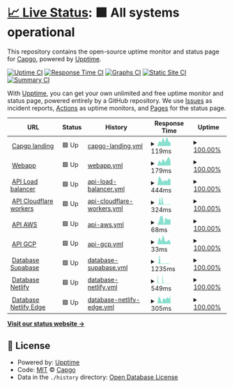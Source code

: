 # [📈 Live Status](https://uptime.capgo.app): <!--live status--> **🟩 All systems operational**

This repository contains the open-source uptime monitor and status page for [Capgo](https://capgo.app), powered by [Upptime](https://github.com/upptime/upptime).

[![Uptime CI](https://github.com/Cap-go/upptime/workflows/Uptime%20CI/badge.svg)](https://github.com/Cap-go/upptime/actions?query=workflow%3A%22Uptime+CI%22)
[![Response Time CI](https://github.com/Cap-go/upptime/workflows/Response%20Time%20CI/badge.svg)](https://github.com/Cap-go/upptime/actions?query=workflow%3A%22Response+Time+CI%22)
[![Graphs CI](https://github.com/Cap-go/upptime/workflows/Graphs%20CI/badge.svg)](https://github.com/Cap-go/upptime/actions?query=workflow%3A%22Graphs+CI%22)
[![Static Site CI](https://github.com/Cap-go/upptime/workflows/Static%20Site%20CI/badge.svg)](https://github.com/Cap-go/upptime/actions?query=workflow%3A%22Static+Site+CI%22)
[![Summary CI](https://github.com/Cap-go/upptime/workflows/Summary%20CI/badge.svg)](https://github.com/Cap-go/upptime/actions?query=workflow%3A%22Summary+CI%22)

With [Upptime](https://upptime.js.org), you can get your own unlimited and free uptime monitor and status page, powered entirely by a GitHub repository. We use [Issues](https://github.com/Cap-go/upptime/issues) as incident reports, [Actions](https://github.com/Cap-go/upptime/actions) as uptime monitors, and [Pages](https://uptime.capgo.app) for the status page.

<!--start: status pages-->
<!-- This summary is generated by Upptime (https://github.com/upptime/upptime) -->
<!-- Do not edit this manually, your changes will be overwritten -->
<!-- prettier-ignore -->
| URL | Status | History | Response Time | Uptime |
| --- | ------ | ------- | ------------- | ------ |
| <img alt="" src="https://icons.duckduckgo.com/ip3/capgo.app.ico" height="13"> [Capgo landing](https://capgo.app) | 🟩 Up | [capgo-landing.yml](https://github.com/Cap-go/uptime/commits/HEAD/history/capgo-landing.yml) | <details><summary><img alt="Response time graph" src="./graphs/capgo-landing/response-time-week.png" height="20"> 119ms</summary><br><a href="https://uptime.capgo.app/history/capgo-landing"><img alt="Response time 119" src="https://img.shields.io/endpoint?url=https%3A%2F%2Fraw.githubusercontent.com%2FCap-go%2Fuptime%2FHEAD%2Fapi%2Fcapgo-landing%2Fresponse-time.json"></a><br><a href="https://uptime.capgo.app/history/capgo-landing"><img alt="24-hour response time 119" src="https://img.shields.io/endpoint?url=https%3A%2F%2Fraw.githubusercontent.com%2FCap-go%2Fuptime%2FHEAD%2Fapi%2Fcapgo-landing%2Fresponse-time-day.json"></a><br><a href="https://uptime.capgo.app/history/capgo-landing"><img alt="7-day response time 119" src="https://img.shields.io/endpoint?url=https%3A%2F%2Fraw.githubusercontent.com%2FCap-go%2Fuptime%2FHEAD%2Fapi%2Fcapgo-landing%2Fresponse-time-week.json"></a><br><a href="https://uptime.capgo.app/history/capgo-landing"><img alt="30-day response time 119" src="https://img.shields.io/endpoint?url=https%3A%2F%2Fraw.githubusercontent.com%2FCap-go%2Fuptime%2FHEAD%2Fapi%2Fcapgo-landing%2Fresponse-time-month.json"></a><br><a href="https://uptime.capgo.app/history/capgo-landing"><img alt="1-year response time 119" src="https://img.shields.io/endpoint?url=https%3A%2F%2Fraw.githubusercontent.com%2FCap-go%2Fuptime%2FHEAD%2Fapi%2Fcapgo-landing%2Fresponse-time-year.json"></a></details> | <details><summary><a href="https://uptime.capgo.app/history/capgo-landing">100.00%</a></summary><a href="https://uptime.capgo.app/history/capgo-landing"><img alt="All-time uptime 100.00%" src="https://img.shields.io/endpoint?url=https%3A%2F%2Fraw.githubusercontent.com%2FCap-go%2Fuptime%2FHEAD%2Fapi%2Fcapgo-landing%2Fuptime.json"></a><br><a href="https://uptime.capgo.app/history/capgo-landing"><img alt="24-hour uptime 100.00%" src="https://img.shields.io/endpoint?url=https%3A%2F%2Fraw.githubusercontent.com%2FCap-go%2Fuptime%2FHEAD%2Fapi%2Fcapgo-landing%2Fuptime-day.json"></a><br><a href="https://uptime.capgo.app/history/capgo-landing"><img alt="7-day uptime 100.00%" src="https://img.shields.io/endpoint?url=https%3A%2F%2Fraw.githubusercontent.com%2FCap-go%2Fuptime%2FHEAD%2Fapi%2Fcapgo-landing%2Fuptime-week.json"></a><br><a href="https://uptime.capgo.app/history/capgo-landing"><img alt="30-day uptime 100.00%" src="https://img.shields.io/endpoint?url=https%3A%2F%2Fraw.githubusercontent.com%2FCap-go%2Fuptime%2FHEAD%2Fapi%2Fcapgo-landing%2Fuptime-month.json"></a><br><a href="https://uptime.capgo.app/history/capgo-landing"><img alt="1-year uptime 100.00%" src="https://img.shields.io/endpoint?url=https%3A%2F%2Fraw.githubusercontent.com%2FCap-go%2Fuptime%2FHEAD%2Fapi%2Fcapgo-landing%2Fuptime-year.json"></a></details>
| <img alt="" src="https://icons.duckduckgo.com/ip3/web.capgo.app.ico" height="13"> [Webapp](https://web.capgo.app/) | 🟩 Up | [webapp.yml](https://github.com/Cap-go/uptime/commits/HEAD/history/webapp.yml) | <details><summary><img alt="Response time graph" src="./graphs/webapp/response-time-week.png" height="20"> 179ms</summary><br><a href="https://uptime.capgo.app/history/webapp"><img alt="Response time 179" src="https://img.shields.io/endpoint?url=https%3A%2F%2Fraw.githubusercontent.com%2FCap-go%2Fuptime%2FHEAD%2Fapi%2Fwebapp%2Fresponse-time.json"></a><br><a href="https://uptime.capgo.app/history/webapp"><img alt="24-hour response time 179" src="https://img.shields.io/endpoint?url=https%3A%2F%2Fraw.githubusercontent.com%2FCap-go%2Fuptime%2FHEAD%2Fapi%2Fwebapp%2Fresponse-time-day.json"></a><br><a href="https://uptime.capgo.app/history/webapp"><img alt="7-day response time 179" src="https://img.shields.io/endpoint?url=https%3A%2F%2Fraw.githubusercontent.com%2FCap-go%2Fuptime%2FHEAD%2Fapi%2Fwebapp%2Fresponse-time-week.json"></a><br><a href="https://uptime.capgo.app/history/webapp"><img alt="30-day response time 179" src="https://img.shields.io/endpoint?url=https%3A%2F%2Fraw.githubusercontent.com%2FCap-go%2Fuptime%2FHEAD%2Fapi%2Fwebapp%2Fresponse-time-month.json"></a><br><a href="https://uptime.capgo.app/history/webapp"><img alt="1-year response time 179" src="https://img.shields.io/endpoint?url=https%3A%2F%2Fraw.githubusercontent.com%2FCap-go%2Fuptime%2FHEAD%2Fapi%2Fwebapp%2Fresponse-time-year.json"></a></details> | <details><summary><a href="https://uptime.capgo.app/history/webapp">100.00%</a></summary><a href="https://uptime.capgo.app/history/webapp"><img alt="All-time uptime 100.00%" src="https://img.shields.io/endpoint?url=https%3A%2F%2Fraw.githubusercontent.com%2FCap-go%2Fuptime%2FHEAD%2Fapi%2Fwebapp%2Fuptime.json"></a><br><a href="https://uptime.capgo.app/history/webapp"><img alt="24-hour uptime 100.00%" src="https://img.shields.io/endpoint?url=https%3A%2F%2Fraw.githubusercontent.com%2FCap-go%2Fuptime%2FHEAD%2Fapi%2Fwebapp%2Fuptime-day.json"></a><br><a href="https://uptime.capgo.app/history/webapp"><img alt="7-day uptime 100.00%" src="https://img.shields.io/endpoint?url=https%3A%2F%2Fraw.githubusercontent.com%2FCap-go%2Fuptime%2FHEAD%2Fapi%2Fwebapp%2Fuptime-week.json"></a><br><a href="https://uptime.capgo.app/history/webapp"><img alt="30-day uptime 100.00%" src="https://img.shields.io/endpoint?url=https%3A%2F%2Fraw.githubusercontent.com%2FCap-go%2Fuptime%2FHEAD%2Fapi%2Fwebapp%2Fuptime-month.json"></a><br><a href="https://uptime.capgo.app/history/webapp"><img alt="1-year uptime 100.00%" src="https://img.shields.io/endpoint?url=https%3A%2F%2Fraw.githubusercontent.com%2FCap-go%2Fuptime%2FHEAD%2Fapi%2Fwebapp%2Fuptime-year.json"></a></details>
| <img alt="" src="https://icons.duckduckgo.com/ip3/api.capgo.app.ico" height="13"> [API Load balancer](https://api.capgo.app/ok) | 🟩 Up | [api-load-balancer.yml](https://github.com/Cap-go/uptime/commits/HEAD/history/api-load-balancer.yml) | <details><summary><img alt="Response time graph" src="./graphs/api-load-balancer/response-time-week.png" height="20"> 444ms</summary><br><a href="https://uptime.capgo.app/history/api-load-balancer"><img alt="Response time 444" src="https://img.shields.io/endpoint?url=https%3A%2F%2Fraw.githubusercontent.com%2FCap-go%2Fuptime%2FHEAD%2Fapi%2Fapi-load-balancer%2Fresponse-time.json"></a><br><a href="https://uptime.capgo.app/history/api-load-balancer"><img alt="24-hour response time 444" src="https://img.shields.io/endpoint?url=https%3A%2F%2Fraw.githubusercontent.com%2FCap-go%2Fuptime%2FHEAD%2Fapi%2Fapi-load-balancer%2Fresponse-time-day.json"></a><br><a href="https://uptime.capgo.app/history/api-load-balancer"><img alt="7-day response time 444" src="https://img.shields.io/endpoint?url=https%3A%2F%2Fraw.githubusercontent.com%2FCap-go%2Fuptime%2FHEAD%2Fapi%2Fapi-load-balancer%2Fresponse-time-week.json"></a><br><a href="https://uptime.capgo.app/history/api-load-balancer"><img alt="30-day response time 444" src="https://img.shields.io/endpoint?url=https%3A%2F%2Fraw.githubusercontent.com%2FCap-go%2Fuptime%2FHEAD%2Fapi%2Fapi-load-balancer%2Fresponse-time-month.json"></a><br><a href="https://uptime.capgo.app/history/api-load-balancer"><img alt="1-year response time 444" src="https://img.shields.io/endpoint?url=https%3A%2F%2Fraw.githubusercontent.com%2FCap-go%2Fuptime%2FHEAD%2Fapi%2Fapi-load-balancer%2Fresponse-time-year.json"></a></details> | <details><summary><a href="https://uptime.capgo.app/history/api-load-balancer">100.00%</a></summary><a href="https://uptime.capgo.app/history/api-load-balancer"><img alt="All-time uptime 100.00%" src="https://img.shields.io/endpoint?url=https%3A%2F%2Fraw.githubusercontent.com%2FCap-go%2Fuptime%2FHEAD%2Fapi%2Fapi-load-balancer%2Fuptime.json"></a><br><a href="https://uptime.capgo.app/history/api-load-balancer"><img alt="24-hour uptime 100.00%" src="https://img.shields.io/endpoint?url=https%3A%2F%2Fraw.githubusercontent.com%2FCap-go%2Fuptime%2FHEAD%2Fapi%2Fapi-load-balancer%2Fuptime-day.json"></a><br><a href="https://uptime.capgo.app/history/api-load-balancer"><img alt="7-day uptime 100.00%" src="https://img.shields.io/endpoint?url=https%3A%2F%2Fraw.githubusercontent.com%2FCap-go%2Fuptime%2FHEAD%2Fapi%2Fapi-load-balancer%2Fuptime-week.json"></a><br><a href="https://uptime.capgo.app/history/api-load-balancer"><img alt="30-day uptime 100.00%" src="https://img.shields.io/endpoint?url=https%3A%2F%2Fraw.githubusercontent.com%2FCap-go%2Fuptime%2FHEAD%2Fapi%2Fapi-load-balancer%2Fuptime-month.json"></a><br><a href="https://uptime.capgo.app/history/api-load-balancer"><img alt="1-year uptime 100.00%" src="https://img.shields.io/endpoint?url=https%3A%2F%2Fraw.githubusercontent.com%2FCap-go%2Fuptime%2FHEAD%2Fapi%2Fapi-load-balancer%2Fuptime-year.json"></a></details>
| <img alt="" src="https://icons.duckduckgo.com/ip3/xvwzpoazmxkqosrdewyv.functions.supabase.co.ico" height="13"> [API Cloudflare workers](https://xvwzpoazmxkqosrdewyv.functions.supabase.co/ok) | 🟩 Up | [api-cloudflare-workers.yml](https://github.com/Cap-go/uptime/commits/HEAD/history/api-cloudflare-workers.yml) | <details><summary><img alt="Response time graph" src="./graphs/api-cloudflare-workers/response-time-week.png" height="20"> 324ms</summary><br><a href="https://uptime.capgo.app/history/api-cloudflare-workers"><img alt="Response time 324" src="https://img.shields.io/endpoint?url=https%3A%2F%2Fraw.githubusercontent.com%2FCap-go%2Fuptime%2FHEAD%2Fapi%2Fapi-cloudflare-workers%2Fresponse-time.json"></a><br><a href="https://uptime.capgo.app/history/api-cloudflare-workers"><img alt="24-hour response time 324" src="https://img.shields.io/endpoint?url=https%3A%2F%2Fraw.githubusercontent.com%2FCap-go%2Fuptime%2FHEAD%2Fapi%2Fapi-cloudflare-workers%2Fresponse-time-day.json"></a><br><a href="https://uptime.capgo.app/history/api-cloudflare-workers"><img alt="7-day response time 324" src="https://img.shields.io/endpoint?url=https%3A%2F%2Fraw.githubusercontent.com%2FCap-go%2Fuptime%2FHEAD%2Fapi%2Fapi-cloudflare-workers%2Fresponse-time-week.json"></a><br><a href="https://uptime.capgo.app/history/api-cloudflare-workers"><img alt="30-day response time 324" src="https://img.shields.io/endpoint?url=https%3A%2F%2Fraw.githubusercontent.com%2FCap-go%2Fuptime%2FHEAD%2Fapi%2Fapi-cloudflare-workers%2Fresponse-time-month.json"></a><br><a href="https://uptime.capgo.app/history/api-cloudflare-workers"><img alt="1-year response time 324" src="https://img.shields.io/endpoint?url=https%3A%2F%2Fraw.githubusercontent.com%2FCap-go%2Fuptime%2FHEAD%2Fapi%2Fapi-cloudflare-workers%2Fresponse-time-year.json"></a></details> | <details><summary><a href="https://uptime.capgo.app/history/api-cloudflare-workers">100.00%</a></summary><a href="https://uptime.capgo.app/history/api-cloudflare-workers"><img alt="All-time uptime 100.00%" src="https://img.shields.io/endpoint?url=https%3A%2F%2Fraw.githubusercontent.com%2FCap-go%2Fuptime%2FHEAD%2Fapi%2Fapi-cloudflare-workers%2Fuptime.json"></a><br><a href="https://uptime.capgo.app/history/api-cloudflare-workers"><img alt="24-hour uptime 100.00%" src="https://img.shields.io/endpoint?url=https%3A%2F%2Fraw.githubusercontent.com%2FCap-go%2Fuptime%2FHEAD%2Fapi%2Fapi-cloudflare-workers%2Fuptime-day.json"></a><br><a href="https://uptime.capgo.app/history/api-cloudflare-workers"><img alt="7-day uptime 100.00%" src="https://img.shields.io/endpoint?url=https%3A%2F%2Fraw.githubusercontent.com%2FCap-go%2Fuptime%2FHEAD%2Fapi%2Fapi-cloudflare-workers%2Fuptime-week.json"></a><br><a href="https://uptime.capgo.app/history/api-cloudflare-workers"><img alt="30-day uptime 100.00%" src="https://img.shields.io/endpoint?url=https%3A%2F%2Fraw.githubusercontent.com%2FCap-go%2Fuptime%2FHEAD%2Fapi%2Fapi-cloudflare-workers%2Fuptime-month.json"></a><br><a href="https://uptime.capgo.app/history/api-cloudflare-workers"><img alt="1-year uptime 100.00%" src="https://img.shields.io/endpoint?url=https%3A%2F%2Fraw.githubusercontent.com%2FCap-go%2Fuptime%2FHEAD%2Fapi%2Fapi-cloudflare-workers%2Fuptime-year.json"></a></details>
| <img alt="" src="https://icons.duckduckgo.com/ip3/web.capgo.app.ico" height="13"> [API AWS](https://web.capgo.app/ok) | 🟩 Up | [api-aws.yml](https://github.com/Cap-go/uptime/commits/HEAD/history/api-aws.yml) | <details><summary><img alt="Response time graph" src="./graphs/api-aws/response-time-week.png" height="20"> 68ms</summary><br><a href="https://uptime.capgo.app/history/api-aws"><img alt="Response time 68" src="https://img.shields.io/endpoint?url=https%3A%2F%2Fraw.githubusercontent.com%2FCap-go%2Fuptime%2FHEAD%2Fapi%2Fapi-aws%2Fresponse-time.json"></a><br><a href="https://uptime.capgo.app/history/api-aws"><img alt="24-hour response time 68" src="https://img.shields.io/endpoint?url=https%3A%2F%2Fraw.githubusercontent.com%2FCap-go%2Fuptime%2FHEAD%2Fapi%2Fapi-aws%2Fresponse-time-day.json"></a><br><a href="https://uptime.capgo.app/history/api-aws"><img alt="7-day response time 68" src="https://img.shields.io/endpoint?url=https%3A%2F%2Fraw.githubusercontent.com%2FCap-go%2Fuptime%2FHEAD%2Fapi%2Fapi-aws%2Fresponse-time-week.json"></a><br><a href="https://uptime.capgo.app/history/api-aws"><img alt="30-day response time 68" src="https://img.shields.io/endpoint?url=https%3A%2F%2Fraw.githubusercontent.com%2FCap-go%2Fuptime%2FHEAD%2Fapi%2Fapi-aws%2Fresponse-time-month.json"></a><br><a href="https://uptime.capgo.app/history/api-aws"><img alt="1-year response time 68" src="https://img.shields.io/endpoint?url=https%3A%2F%2Fraw.githubusercontent.com%2FCap-go%2Fuptime%2FHEAD%2Fapi%2Fapi-aws%2Fresponse-time-year.json"></a></details> | <details><summary><a href="https://uptime.capgo.app/history/api-aws">100.00%</a></summary><a href="https://uptime.capgo.app/history/api-aws"><img alt="All-time uptime 100.00%" src="https://img.shields.io/endpoint?url=https%3A%2F%2Fraw.githubusercontent.com%2FCap-go%2Fuptime%2FHEAD%2Fapi%2Fapi-aws%2Fuptime.json"></a><br><a href="https://uptime.capgo.app/history/api-aws"><img alt="24-hour uptime 100.00%" src="https://img.shields.io/endpoint?url=https%3A%2F%2Fraw.githubusercontent.com%2FCap-go%2Fuptime%2FHEAD%2Fapi%2Fapi-aws%2Fuptime-day.json"></a><br><a href="https://uptime.capgo.app/history/api-aws"><img alt="7-day uptime 100.00%" src="https://img.shields.io/endpoint?url=https%3A%2F%2Fraw.githubusercontent.com%2FCap-go%2Fuptime%2FHEAD%2Fapi%2Fapi-aws%2Fuptime-week.json"></a><br><a href="https://uptime.capgo.app/history/api-aws"><img alt="30-day uptime 100.00%" src="https://img.shields.io/endpoint?url=https%3A%2F%2Fraw.githubusercontent.com%2FCap-go%2Fuptime%2FHEAD%2Fapi%2Fapi-aws%2Fuptime-month.json"></a><br><a href="https://uptime.capgo.app/history/api-aws"><img alt="1-year uptime 100.00%" src="https://img.shields.io/endpoint?url=https%3A%2F%2Fraw.githubusercontent.com%2FCap-go%2Fuptime%2FHEAD%2Fapi%2Fapi-aws%2Fuptime-year.json"></a></details>
| <img alt="" src="https://icons.duckduckgo.com/ip3/web.capgo.app.ico" height="13"> [API GCP](https://web.capgo.app/ok) | 🟩 Up | [api-gcp.yml](https://github.com/Cap-go/uptime/commits/HEAD/history/api-gcp.yml) | <details><summary><img alt="Response time graph" src="./graphs/api-gcp/response-time-week.png" height="20"> 33ms</summary><br><a href="https://uptime.capgo.app/history/api-gcp"><img alt="Response time 33" src="https://img.shields.io/endpoint?url=https%3A%2F%2Fraw.githubusercontent.com%2FCap-go%2Fuptime%2FHEAD%2Fapi%2Fapi-gcp%2Fresponse-time.json"></a><br><a href="https://uptime.capgo.app/history/api-gcp"><img alt="24-hour response time 33" src="https://img.shields.io/endpoint?url=https%3A%2F%2Fraw.githubusercontent.com%2FCap-go%2Fuptime%2FHEAD%2Fapi%2Fapi-gcp%2Fresponse-time-day.json"></a><br><a href="https://uptime.capgo.app/history/api-gcp"><img alt="7-day response time 33" src="https://img.shields.io/endpoint?url=https%3A%2F%2Fraw.githubusercontent.com%2FCap-go%2Fuptime%2FHEAD%2Fapi%2Fapi-gcp%2Fresponse-time-week.json"></a><br><a href="https://uptime.capgo.app/history/api-gcp"><img alt="30-day response time 33" src="https://img.shields.io/endpoint?url=https%3A%2F%2Fraw.githubusercontent.com%2FCap-go%2Fuptime%2FHEAD%2Fapi%2Fapi-gcp%2Fresponse-time-month.json"></a><br><a href="https://uptime.capgo.app/history/api-gcp"><img alt="1-year response time 33" src="https://img.shields.io/endpoint?url=https%3A%2F%2Fraw.githubusercontent.com%2FCap-go%2Fuptime%2FHEAD%2Fapi%2Fapi-gcp%2Fresponse-time-year.json"></a></details> | <details><summary><a href="https://uptime.capgo.app/history/api-gcp">100.00%</a></summary><a href="https://uptime.capgo.app/history/api-gcp"><img alt="All-time uptime 100.00%" src="https://img.shields.io/endpoint?url=https%3A%2F%2Fraw.githubusercontent.com%2FCap-go%2Fuptime%2FHEAD%2Fapi%2Fapi-gcp%2Fuptime.json"></a><br><a href="https://uptime.capgo.app/history/api-gcp"><img alt="24-hour uptime 100.00%" src="https://img.shields.io/endpoint?url=https%3A%2F%2Fraw.githubusercontent.com%2FCap-go%2Fuptime%2FHEAD%2Fapi%2Fapi-gcp%2Fuptime-day.json"></a><br><a href="https://uptime.capgo.app/history/api-gcp"><img alt="7-day uptime 100.00%" src="https://img.shields.io/endpoint?url=https%3A%2F%2Fraw.githubusercontent.com%2FCap-go%2Fuptime%2FHEAD%2Fapi%2Fapi-gcp%2Fuptime-week.json"></a><br><a href="https://uptime.capgo.app/history/api-gcp"><img alt="30-day uptime 100.00%" src="https://img.shields.io/endpoint?url=https%3A%2F%2Fraw.githubusercontent.com%2FCap-go%2Fuptime%2FHEAD%2Fapi%2Fapi-gcp%2Fuptime-month.json"></a><br><a href="https://uptime.capgo.app/history/api-gcp"><img alt="1-year uptime 100.00%" src="https://img.shields.io/endpoint?url=https%3A%2F%2Fraw.githubusercontent.com%2FCap-go%2Fuptime%2FHEAD%2Fapi%2Fapi-gcp%2Fuptime-year.json"></a></details>
| <img alt="" src="https://icons.duckduckgo.com/ip3/supabase.capgo.app.ico" height="13"> [Database Supabase](https://supabase.capgo.app/ok?service=database) | 🟩 Up | [database-supabase.yml](https://github.com/Cap-go/uptime/commits/HEAD/history/database-supabase.yml) | <details><summary><img alt="Response time graph" src="./graphs/database-supabase/response-time-week.png" height="20"> 1235ms</summary><br><a href="https://uptime.capgo.app/history/database-supabase"><img alt="Response time 1235" src="https://img.shields.io/endpoint?url=https%3A%2F%2Fraw.githubusercontent.com%2FCap-go%2Fuptime%2FHEAD%2Fapi%2Fdatabase-supabase%2Fresponse-time.json"></a><br><a href="https://uptime.capgo.app/history/database-supabase"><img alt="24-hour response time 1235" src="https://img.shields.io/endpoint?url=https%3A%2F%2Fraw.githubusercontent.com%2FCap-go%2Fuptime%2FHEAD%2Fapi%2Fdatabase-supabase%2Fresponse-time-day.json"></a><br><a href="https://uptime.capgo.app/history/database-supabase"><img alt="7-day response time 1235" src="https://img.shields.io/endpoint?url=https%3A%2F%2Fraw.githubusercontent.com%2FCap-go%2Fuptime%2FHEAD%2Fapi%2Fdatabase-supabase%2Fresponse-time-week.json"></a><br><a href="https://uptime.capgo.app/history/database-supabase"><img alt="30-day response time 1235" src="https://img.shields.io/endpoint?url=https%3A%2F%2Fraw.githubusercontent.com%2FCap-go%2Fuptime%2FHEAD%2Fapi%2Fdatabase-supabase%2Fresponse-time-month.json"></a><br><a href="https://uptime.capgo.app/history/database-supabase"><img alt="1-year response time 1235" src="https://img.shields.io/endpoint?url=https%3A%2F%2Fraw.githubusercontent.com%2FCap-go%2Fuptime%2FHEAD%2Fapi%2Fdatabase-supabase%2Fresponse-time-year.json"></a></details> | <details><summary><a href="https://uptime.capgo.app/history/database-supabase">100.00%</a></summary><a href="https://uptime.capgo.app/history/database-supabase"><img alt="All-time uptime 100.00%" src="https://img.shields.io/endpoint?url=https%3A%2F%2Fraw.githubusercontent.com%2FCap-go%2Fuptime%2FHEAD%2Fapi%2Fdatabase-supabase%2Fuptime.json"></a><br><a href="https://uptime.capgo.app/history/database-supabase"><img alt="24-hour uptime 100.00%" src="https://img.shields.io/endpoint?url=https%3A%2F%2Fraw.githubusercontent.com%2FCap-go%2Fuptime%2FHEAD%2Fapi%2Fdatabase-supabase%2Fuptime-day.json"></a><br><a href="https://uptime.capgo.app/history/database-supabase"><img alt="7-day uptime 100.00%" src="https://img.shields.io/endpoint?url=https%3A%2F%2Fraw.githubusercontent.com%2FCap-go%2Fuptime%2FHEAD%2Fapi%2Fdatabase-supabase%2Fuptime-week.json"></a><br><a href="https://uptime.capgo.app/history/database-supabase"><img alt="30-day uptime 100.00%" src="https://img.shields.io/endpoint?url=https%3A%2F%2Fraw.githubusercontent.com%2FCap-go%2Fuptime%2FHEAD%2Fapi%2Fdatabase-supabase%2Fuptime-month.json"></a><br><a href="https://uptime.capgo.app/history/database-supabase"><img alt="1-year uptime 100.00%" src="https://img.shields.io/endpoint?url=https%3A%2F%2Fraw.githubusercontent.com%2FCap-go%2Fuptime%2FHEAD%2Fapi%2Fdatabase-supabase%2Fuptime-year.json"></a></details>
| <img alt="" src="https://icons.duckduckgo.com/ip3/netlify.capgo.app.ico" height="13"> [Database Netlify](https://netlify.capgo.app/ok?service=database) | 🟩 Up | [database-netlify.yml](https://github.com/Cap-go/uptime/commits/HEAD/history/database-netlify.yml) | <details><summary><img alt="Response time graph" src="./graphs/database-netlify/response-time-week.png" height="20"> 549ms</summary><br><a href="https://uptime.capgo.app/history/database-netlify"><img alt="Response time 549" src="https://img.shields.io/endpoint?url=https%3A%2F%2Fraw.githubusercontent.com%2FCap-go%2Fuptime%2FHEAD%2Fapi%2Fdatabase-netlify%2Fresponse-time.json"></a><br><a href="https://uptime.capgo.app/history/database-netlify"><img alt="24-hour response time 549" src="https://img.shields.io/endpoint?url=https%3A%2F%2Fraw.githubusercontent.com%2FCap-go%2Fuptime%2FHEAD%2Fapi%2Fdatabase-netlify%2Fresponse-time-day.json"></a><br><a href="https://uptime.capgo.app/history/database-netlify"><img alt="7-day response time 549" src="https://img.shields.io/endpoint?url=https%3A%2F%2Fraw.githubusercontent.com%2FCap-go%2Fuptime%2FHEAD%2Fapi%2Fdatabase-netlify%2Fresponse-time-week.json"></a><br><a href="https://uptime.capgo.app/history/database-netlify"><img alt="30-day response time 549" src="https://img.shields.io/endpoint?url=https%3A%2F%2Fraw.githubusercontent.com%2FCap-go%2Fuptime%2FHEAD%2Fapi%2Fdatabase-netlify%2Fresponse-time-month.json"></a><br><a href="https://uptime.capgo.app/history/database-netlify"><img alt="1-year response time 549" src="https://img.shields.io/endpoint?url=https%3A%2F%2Fraw.githubusercontent.com%2FCap-go%2Fuptime%2FHEAD%2Fapi%2Fdatabase-netlify%2Fresponse-time-year.json"></a></details> | <details><summary><a href="https://uptime.capgo.app/history/database-netlify">100.00%</a></summary><a href="https://uptime.capgo.app/history/database-netlify"><img alt="All-time uptime 100.00%" src="https://img.shields.io/endpoint?url=https%3A%2F%2Fraw.githubusercontent.com%2FCap-go%2Fuptime%2FHEAD%2Fapi%2Fdatabase-netlify%2Fuptime.json"></a><br><a href="https://uptime.capgo.app/history/database-netlify"><img alt="24-hour uptime 100.00%" src="https://img.shields.io/endpoint?url=https%3A%2F%2Fraw.githubusercontent.com%2FCap-go%2Fuptime%2FHEAD%2Fapi%2Fdatabase-netlify%2Fuptime-day.json"></a><br><a href="https://uptime.capgo.app/history/database-netlify"><img alt="7-day uptime 100.00%" src="https://img.shields.io/endpoint?url=https%3A%2F%2Fraw.githubusercontent.com%2FCap-go%2Fuptime%2FHEAD%2Fapi%2Fdatabase-netlify%2Fuptime-week.json"></a><br><a href="https://uptime.capgo.app/history/database-netlify"><img alt="30-day uptime 100.00%" src="https://img.shields.io/endpoint?url=https%3A%2F%2Fraw.githubusercontent.com%2FCap-go%2Fuptime%2FHEAD%2Fapi%2Fdatabase-netlify%2Fuptime-month.json"></a><br><a href="https://uptime.capgo.app/history/database-netlify"><img alt="1-year uptime 100.00%" src="https://img.shields.io/endpoint?url=https%3A%2F%2Fraw.githubusercontent.com%2FCap-go%2Fuptime%2FHEAD%2Fapi%2Fdatabase-netlify%2Fuptime-year.json"></a></details>
| <img alt="" src="https://icons.duckduckgo.com/ip3/netlify-edge.capgo.app.ico" height="13"> [Database Netlify Edge](https://netlify-edge.capgo.app/ok?service=database) | 🟩 Up | [database-netlify-edge.yml](https://github.com/Cap-go/uptime/commits/HEAD/history/database-netlify-edge.yml) | <details><summary><img alt="Response time graph" src="./graphs/database-netlify-edge/response-time-week.png" height="20"> 305ms</summary><br><a href="https://uptime.capgo.app/history/database-netlify-edge"><img alt="Response time 305" src="https://img.shields.io/endpoint?url=https%3A%2F%2Fraw.githubusercontent.com%2FCap-go%2Fuptime%2FHEAD%2Fapi%2Fdatabase-netlify-edge%2Fresponse-time.json"></a><br><a href="https://uptime.capgo.app/history/database-netlify-edge"><img alt="24-hour response time 305" src="https://img.shields.io/endpoint?url=https%3A%2F%2Fraw.githubusercontent.com%2FCap-go%2Fuptime%2FHEAD%2Fapi%2Fdatabase-netlify-edge%2Fresponse-time-day.json"></a><br><a href="https://uptime.capgo.app/history/database-netlify-edge"><img alt="7-day response time 305" src="https://img.shields.io/endpoint?url=https%3A%2F%2Fraw.githubusercontent.com%2FCap-go%2Fuptime%2FHEAD%2Fapi%2Fdatabase-netlify-edge%2Fresponse-time-week.json"></a><br><a href="https://uptime.capgo.app/history/database-netlify-edge"><img alt="30-day response time 305" src="https://img.shields.io/endpoint?url=https%3A%2F%2Fraw.githubusercontent.com%2FCap-go%2Fuptime%2FHEAD%2Fapi%2Fdatabase-netlify-edge%2Fresponse-time-month.json"></a><br><a href="https://uptime.capgo.app/history/database-netlify-edge"><img alt="1-year response time 305" src="https://img.shields.io/endpoint?url=https%3A%2F%2Fraw.githubusercontent.com%2FCap-go%2Fuptime%2FHEAD%2Fapi%2Fdatabase-netlify-edge%2Fresponse-time-year.json"></a></details> | <details><summary><a href="https://uptime.capgo.app/history/database-netlify-edge">100.00%</a></summary><a href="https://uptime.capgo.app/history/database-netlify-edge"><img alt="All-time uptime 100.00%" src="https://img.shields.io/endpoint?url=https%3A%2F%2Fraw.githubusercontent.com%2FCap-go%2Fuptime%2FHEAD%2Fapi%2Fdatabase-netlify-edge%2Fuptime.json"></a><br><a href="https://uptime.capgo.app/history/database-netlify-edge"><img alt="24-hour uptime 100.00%" src="https://img.shields.io/endpoint?url=https%3A%2F%2Fraw.githubusercontent.com%2FCap-go%2Fuptime%2FHEAD%2Fapi%2Fdatabase-netlify-edge%2Fuptime-day.json"></a><br><a href="https://uptime.capgo.app/history/database-netlify-edge"><img alt="7-day uptime 100.00%" src="https://img.shields.io/endpoint?url=https%3A%2F%2Fraw.githubusercontent.com%2FCap-go%2Fuptime%2FHEAD%2Fapi%2Fdatabase-netlify-edge%2Fuptime-week.json"></a><br><a href="https://uptime.capgo.app/history/database-netlify-edge"><img alt="30-day uptime 100.00%" src="https://img.shields.io/endpoint?url=https%3A%2F%2Fraw.githubusercontent.com%2FCap-go%2Fuptime%2FHEAD%2Fapi%2Fdatabase-netlify-edge%2Fuptime-month.json"></a><br><a href="https://uptime.capgo.app/history/database-netlify-edge"><img alt="1-year uptime 100.00%" src="https://img.shields.io/endpoint?url=https%3A%2F%2Fraw.githubusercontent.com%2FCap-go%2Fuptime%2FHEAD%2Fapi%2Fdatabase-netlify-edge%2Fuptime-year.json"></a></details>

<!--end: status pages-->

[**Visit our status website →**](https://uptime.capgo.app)

## 📄 License

- Powered by: [Upptime](https://github.com/upptime/upptime)
- Code: [MIT](./LICENSE) © [Capgo](https://capgo.app)
- Data in the `./history` directory: [Open Database License](https://opendatacommons.org/licenses/odbl/1-0/)
